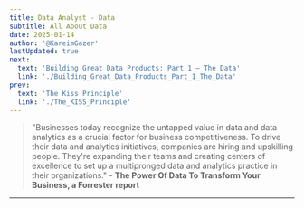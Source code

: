 ```yaml
---
title: Data Analyst - Data
subtitle: All About Data
date: 2025-01-14
author: '@KareimGazer'
lastUpdated: true
next:
  text: 'Building Great Data Products: Part 1 — The Data'
  link: './Building_Great_Data_Products_Part_1_The_Data'
prev:
  text: 'The Kiss Principle'
  link: './The_KISS_Principle'
---
```


> "Businesses today recognize the untapped value in data and data analytics as a crucial factor for business competitiveness. To drive their data and analytics initiatives, companies are hiring and upskilling people. They're expanding their teams and creating centers of excellence to set up a multipronged data and analytics practice in their organizations." - **The Power Of Data To Transform Your Business, a Forrester report**

---
